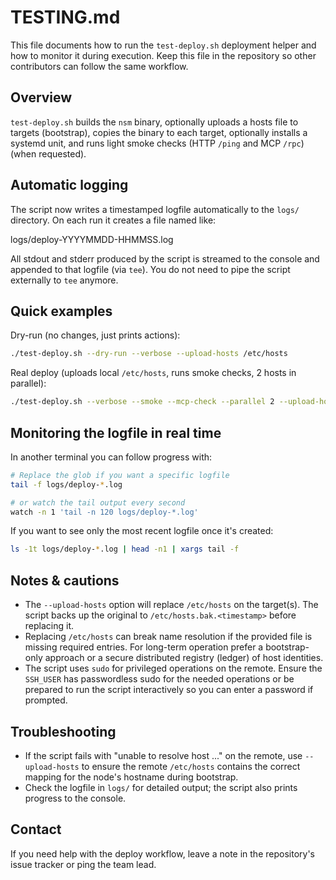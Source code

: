 TESTING.md
===========

This file documents how to run the `test-deploy.sh` deployment helper and how to
monitor it during execution. Keep this file in the repository so other
contributors can follow the same workflow.

Overview
--------

`test-deploy.sh` builds the `nsm` binary, optionally uploads a hosts file to
targets (bootstrap), copies the binary to each target, optionally installs a
systemd unit, and runs light smoke checks (HTTP `/ping` and MCP `/rpc`)
(when requested).

Automatic logging
-----------------

The script now writes a timestamped logfile automatically to the `logs/`
directory. On each run it creates a file named like:

  logs/deploy-YYYYMMDD-HHMMSS.log

All stdout and stderr produced by the script is streamed to the console and
appended to that logfile (via `tee`). You do not need to pipe the script
externally to `tee` anymore.

Quick examples
--------------

Dry-run (no changes, just prints actions):

```bash
./test-deploy.sh --dry-run --verbose --upload-hosts /etc/hosts
```

Real deploy (uploads local `/etc/hosts`, runs smoke checks, 2 hosts in
parallel):

```bash
./test-deploy.sh --verbose --smoke --mcp-check --parallel 2 --upload-hosts /etc/hosts
```

Monitoring the logfile in real time
----------------------------------

In another terminal you can follow progress with:

```bash
# Replace the glob if you want a specific logfile
tail -f logs/deploy-*.log

# or watch the tail output every second
watch -n 1 'tail -n 120 logs/deploy-*.log'
```

If you want to see only the most recent logfile once it's created:

```bash
ls -1t logs/deploy-*.log | head -n1 | xargs tail -f
```

Notes & cautions
----------------

- The `--upload-hosts` option will replace `/etc/hosts` on the target(s).
  The script backs up the original to `/etc/hosts.bak.<timestamp>` before
  replacing it.
- Replacing `/etc/hosts` can break name resolution if the provided file is
  missing required entries. For long-term operation prefer a bootstrap-only
  approach or a secure distributed registry (ledger) of host identities.
- The script uses `sudo` for privileged operations on the remote. Ensure the
  `SSH_USER` has passwordless sudo for the needed operations or be prepared to
  run the script interactively so you can enter a password if prompted.

Troubleshooting
---------------

- If the script fails with "unable to resolve host ..." on the remote, use
  `--upload-hosts` to ensure the remote `/etc/hosts` contains the correct
  mapping for the node's hostname during bootstrap.
- Check the logfile in `logs/` for detailed output; the script also prints
  progress to the console.

Contact
-------

If you need help with the deploy workflow, leave a note in the repository's
issue tracker or ping the team lead.
